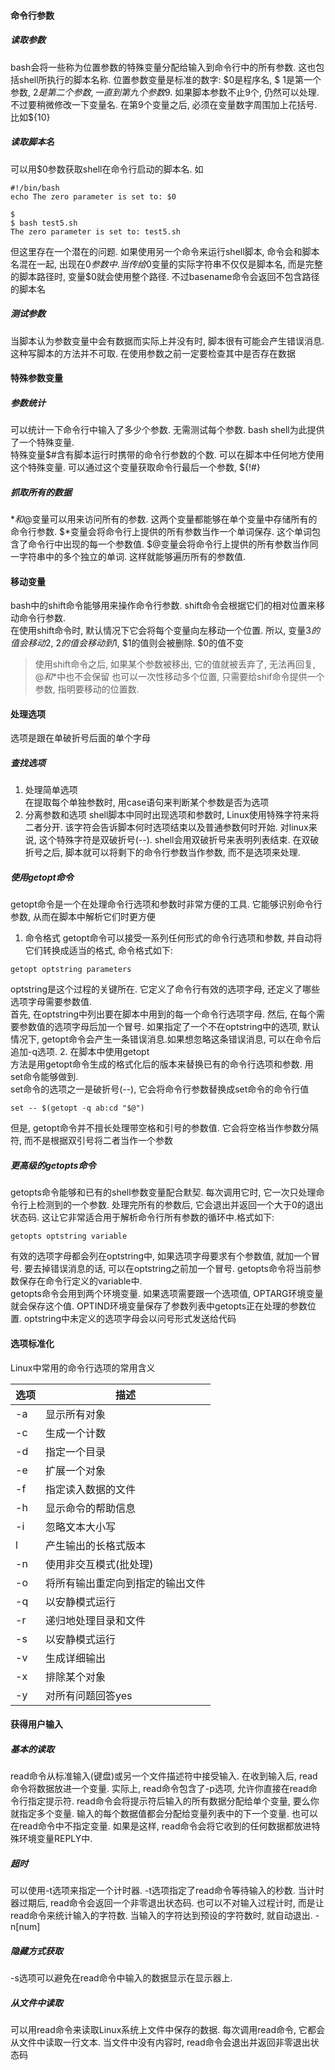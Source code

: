 #### 命令行参数

##### 读取参数
bash会将一些称为位置参数的特殊变量分配给输入到命令行中的所有参数. 这也包括shell所执行的脚本名称. 位置参数变量是标准的数字: $0是程序名, $
1是第一个参数, $2是第二个参数, 一直到第九个参数$9. 如果脚本参数不止9个, 仍然可以处理. 不过要稍微修改一下变量名. 在第9个变量之后, 必须在变量数字周围加上花括号. 比如${10}

##### 读取脚本名
可以用$0参数获取shell在命令行启动的脚本名. 如
```
#!/bin/bash
echo The zero parameter is set to: $0

$
$ bash test5.sh
The zero parameter is set to: test5.sh
```
但这里存在一个潜在的问题. 如果使用另一个命令来运行shell脚本, 命令会和脚本名混在一起, 出现在$0参数中. 当传给$0变量的实际字符串不仅仅是脚本名, 而是完整的脚本路径时, 变量$0就会使用整个路径. 不过basename命令会返回不包含路径的脚本名

##### 测试参数
当脚本认为参数变量中会有数据而实际上并没有时, 脚本很有可能会产生错误消息. 这种写脚本的方法并不可取. 在使用参数之前一定要检查其中是否存在数据

#### 特殊参数变量

##### 参数统计
可以统计一下命令行中输入了多少个参数. 无需测试每个参数. bash shell为此提供了一个特殊变量.  
特殊变量$#含有脚本运行时携带的命令行参数的个数. 可以在脚本中任何地方使用这个特殊变量. 可以通过这个变量获取命令行最后一个参数, ${!#}

##### 抓取所有的数据
$*和$@变量可以用来访问所有的参数. 这两个变量都能够在单个变量中存储所有的命令行参数. $\*变量会将命令行上提供的所有参数当作一个单词保存. 这个单词包含了命令行中出现的每一个参数值. $@变量会将命令行上提供的所有参数当作同一字符串中的多个独立的单词. 这样就能够遍历所有的参数值.

#### 移动变量
bash中的shift命令能够用来操作命令行参数. shift命令会根据它们的相对位置来移动命令行参数.   
在使用shift命令时, 默认情况下它会将每个变量向左移动一个位置. 所以, 变量$3的值会移动$2, $2的值会移动到$1, $1的值则会被删除. $0的值不变
> 使用shift命令之后, 如果某个参数被移出, 它的值就被丢弃了, 无法再回复, $@和$*中也不会保留
也可以一次性移动多个位置, 只需要给shif命令提供一个参数, 指明要移动的位置数.

#### 处理选项
选项是跟在单破折号后面的单个字母

##### 查找选项
1. 处理简单选项  
在提取每个单独参数时, 用case语句来判断某个参数是否为选项
2. 分离参数和选项
shell脚本中同时出现选项和参数时, Linux使用特殊字符来将二者分开. 该字符会告诉脚本何时选项结束以及普通参数何时开始. 对linux来说, 这个特殊字符是双破折号(--). shell会用双破折号来表明列表结束. 在双破折号之后, 脚本就可以将剩下的命令行参数当作参数, 而不是选项来处理.

##### 使用getopt命令
getopt命令是一个在处理命令行选项和参数时非常方便的工具. 它能够识别命令行参数, 从而在脚本中解析它们时更方便
1. 命令格式
getopt命令可以接受一系列任何形式的命令行选项和参数, 并自动将它们转换成适当的格式, 命令格式如下:
```
getopt optstring parameters
```
optstring是这个过程的关键所在. 它定义了命令行有效的选项字母, 还定义了哪些选项字母需要参数值.  
首先, 在optstring中列出要在脚本中用到的每一个命令行选项字母. 然后, 在每个需要参数值的选项字母后加一个冒号. 如果指定了一个不在optstring中的选项, 默认情况下, getopt命令会产生一条错误消息.如果想忽略这条错误消息, 可以在命令后追加-q选项.
2. 在脚本中使用getopt  
方法是用getopt命令生成的格式化后的版本来替换已有的命令行选项和参数. 用set命令能够做到.  
set命令的选项之一是破折号(--), 它会将命令行参数替换成set命令的命令行值
```
set -- $(getopt -q ab:cd "$@")
```
但是, getopt命令并不擅长处理带空格和引号的参数值. 它会将空格当作参数分隔符, 而不是根据双引号将二者当作一个参数

##### 更高级的getopts命令
getopts命令能够和已有的shell参数变量配合默契. 每次调用它时, 它一次只处理命令行上检测到的一个参数. 处理完所有的参数后, 它会退出并返回一个大于0的退出状态码. 这让它非常适合用于解析命令行所有参数的循环中.格式如下:
```
getopts optstring variable
```
有效的选项字母都会列在optstring中, 如果选项字母要求有个参数值, 就加一个冒号. 要去掉错误消息的话, 可以在optstring之前加一个冒号. getopts命令将当前参数保存在命令行定义的variable中.  
getopts命令会用到两个环境变量. 如果选项需要跟一个选项值, OPTARG环境变量就会保存这个值. OPTIND环境变量保存了参数列表中getopts正在处理的参数位置. 
optstring中未定义的选项字母会以问号形式发送给代码

#### 选项标准化
Linux中常用的命令行选项的常用含义

|选项|描述|
|---|---|
|-a|显示所有对象|
|-c|生成一个计数|
|-d|指定一个目录|
|-e|扩展一个对象|
|-f|指定读入数据的文件|
|-h|显示命令的帮助信息|
|-i|忽略文本大小写|
|l|产生输出的长格式版本|
|-n|使用非交互模式(批处理)|
|-o|将所有输出重定向到指定的输出文件|
|-q|以安静模式运行|
|-r|递归地处理目录和文件|
|-s|以安静模式运行|
|-v|生成详细输出|
|-x|排除某个对象|
|-y|对所有问题回答yes|

#### 获得用户输入

##### 基本的读取
read命令从标准输入(键盘)或另一个文件描述符中接受输入. 在收到输入后, read命令将数据放进一个变量. 实际上, read命令包含了-p选项, 允许你直接在read命令行指定提示符. read命令会将提示符后输入的所有数据分配给单个变量, 要么你就指定多个变量. 输入的每个数据值都会分配给变量列表中的下一个变量. 也可以在read命令中不指定变量. 如果是这样, read命令会将它收到的任何数据都放进特殊环境变量REPLY中.
##### 超时
可以使用-t选项来指定一个计时器. -t选项指定了read命令等待输入的秒数. 当计时器过期后, read命令会返回一个非零退出状态码. 也可以不对输入过程计时, 而是让read命令来统计输入的字符数. 当输入的字符达到预设的字符数时, 就自动退出. -n[num]

##### 隐藏方式获取
-s选项可以避免在read命令中输入的数据显示在显示器上.

##### 从文件中读取
可以用read命令来读取Linux系统上文件中保存的数据. 每次调用read命令, 它都会从文件中读取一行文本. 当文件中没有内容时, read命令会退出并返回非零退出状态码